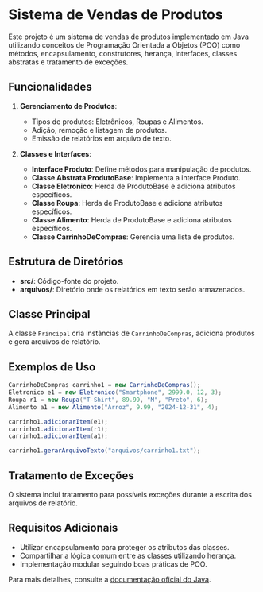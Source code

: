
# Sistema de Vendas de Produtos

Este projeto é um sistema de vendas de produtos implementado em Java utilizando conceitos de Programação Orientada a Objetos (POO) como métodos, encapsulamento, construtores, herança, interfaces, classes abstratas e tratamento de exceções.



## Funcionalidades



1. **Gerenciamento de Produtos**:
   * Tipos de produtos: Eletrônicos, Roupas e Alimentos.
   * Adição, remoção e listagem de produtos.
   * Emissão de relatórios em arquivo de texto.



2. **Classes e Interfaces**:

   * **Interface Produto**: Define métodos para manipulação de produtos.
   * **Classe Abstrata ProdutoBase**: Implementa a interface Produto.
   * **Classe Eletronico**: Herda de ProdutoBase e adiciona atributos específicos.
   * **Classe Roupa**: Herda de ProdutoBase e adiciona atributos específicos.
   * **Classe Alimento**: Herda de ProdutoBase e adiciona atributos específicos.
   * **Classe CarrinhoDeCompras**: Gerencia uma lista de produtos.



## Estrutura de Diretórios

* **src/**: Código-fonte do projeto.
* **arquivos/**: Diretório onde os relatórios em texto serão armazenados.




## Classe Principal

A classe `Principal` cria instâncias de `CarrinhoDeCompras`, adiciona produtos e gera arquivos de relatório.



## Exemplos de Uso

```java
CarrinhoDeCompras carrinho1 = new CarrinhoDeCompras();
Eletronico e1 = new Eletronico("Smartphone", 2999.0, 12, 3);
Roupa r1 = new Roupa("T-Shirt", 89.99, "M", "Preto", 6);
Alimento a1 = new Alimento("Arroz", 9.99, "2024-12-31", 4);

carrinho1.adicionarItem(e1);
carrinho1.adicionarItem(r1);
carrinho1.adicionarItem(a1);

carrinho1.gerarArquivoTexto("arquivos/carrinho1.txt");
```



## Tratamento de Exceções

O sistema inclui tratamento para possíveis exceções durante a escrita dos arquivos de relatório.


## Requisitos Adicionais

* Utilizar encapsulamento para proteger os atributos das classes.
* Compartilhar a lógica comum entre as classes utilizando herança.
* Implementação modular seguindo boas práticas de POO.



Para mais detalhes, consulte a [documentação oficial do Java](https://docs.oracle.com/javase/8/docs/api/java/io/File.html).
